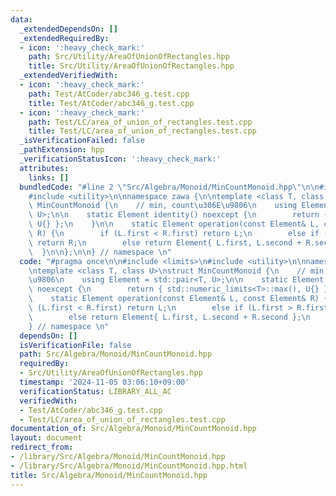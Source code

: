 ```yaml
---
data:
  _extendedDependsOn: []
  _extendedRequiredBy:
  - icon: ':heavy_check_mark:'
    path: Src/Utility/AreaOfUnionOfRectangles.hpp
    title: Src/Utility/AreaOfUnionOfRectangles.hpp
  _extendedVerifiedWith:
  - icon: ':heavy_check_mark:'
    path: Test/AtCoder/abc346_g.test.cpp
    title: Test/AtCoder/abc346_g.test.cpp
  - icon: ':heavy_check_mark:'
    path: Test/LC/area_of_union_of_rectangles.test.cpp
    title: Test/LC/area_of_union_of_rectangles.test.cpp
  _isVerificationFailed: false
  _pathExtension: hpp
  _verificationStatusIcon: ':heavy_check_mark:'
  attributes:
    links: []
  bundledCode: "#line 2 \"Src/Algebra/Monoid/MinCountMonoid.hpp\"\n\n#include <limits>\n\
    #include <utility>\n\nnamespace zawa {\n\ntemplate <class T, class U>\nstruct\
    \ MinCountMonoid {\n    // min, count\u306E\u9806\n    using Element = std::pair<T,\
    \ U>;\n\n    static Element identity() noexcept {\n        return { std::numeric_limits<T>::max(),\
    \ U{} };\n    }\n\n    static Element operation(const Element& L, const Element&\
    \ R) {\n        if (L.first < R.first) return L;\n        else if (L.first > R.first)\
    \ return R;\n        else return Element{ L.first, L.second + R.second };\n  \
    \  }\n\n};\n\n} // namespace \n"
  code: "#pragma once\n\n#include <limits>\n#include <utility>\n\nnamespace zawa {\n\
    \ntemplate <class T, class U>\nstruct MinCountMonoid {\n    // min, count\u306E\
    \u9806\n    using Element = std::pair<T, U>;\n\n    static Element identity()\
    \ noexcept {\n        return { std::numeric_limits<T>::max(), U{} };\n    }\n\n\
    \    static Element operation(const Element& L, const Element& R) {\n        if\
    \ (L.first < R.first) return L;\n        else if (L.first > R.first) return R;\n\
    \        else return Element{ L.first, L.second + R.second };\n    }\n\n};\n\n\
    } // namespace \n"
  dependsOn: []
  isVerificationFile: false
  path: Src/Algebra/Monoid/MinCountMonoid.hpp
  requiredBy:
  - Src/Utility/AreaOfUnionOfRectangles.hpp
  timestamp: '2024-11-05 03:06:10+09:00'
  verificationStatus: LIBRARY_ALL_AC
  verifiedWith:
  - Test/AtCoder/abc346_g.test.cpp
  - Test/LC/area_of_union_of_rectangles.test.cpp
documentation_of: Src/Algebra/Monoid/MinCountMonoid.hpp
layout: document
redirect_from:
- /library/Src/Algebra/Monoid/MinCountMonoid.hpp
- /library/Src/Algebra/Monoid/MinCountMonoid.hpp.html
title: Src/Algebra/Monoid/MinCountMonoid.hpp
---
```

